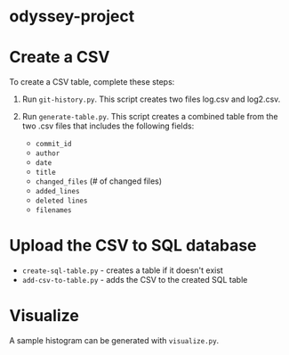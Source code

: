 # odyssey-project

# Create a CSV

To create a CSV table, complete these steps:

1. Run `git-history.py`. This script creates two files log.csv and log2.csv.
1. Run `generate-table.py`. This script creates a combined table from the two
   .csv files that includes the following fields:

   * `commit_id`
   * `author`
   * `date`
   * `title`
   * `changed_files` (# of changed files)
   * `added_lines`
   * `deleted lines`
   * `filenames`

# Upload the CSV to SQL database

* `create-sql-table.py` - creates a table if it doesn't exist
* `add-csv-to-table.py` - adds the CSV to the created SQL table

# Visualize

A sample histogram can be generated with `visualize.py`.
